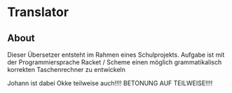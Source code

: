 # Translator

## About
Dieser Übersetzer entsteht im Rahmen eines Schulprojekts. 
Aufgabe ist mit der Programmiersprache Racket / Scheme einen möglich grammatikalisch korrekten Taschenrechner zu entwickeln

Johann ist dabei Okke teilweise auch!!!! BETONUNG AUF TEILWEISE!!!!